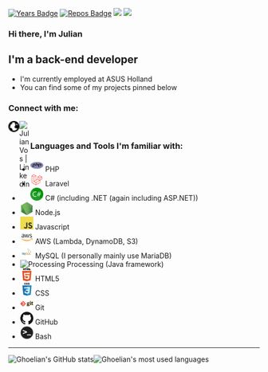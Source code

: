 [![Years Badge](https://badges.pufler.dev/years/Ghoelian)](https://badges.pufler.dev)
[![Repos Badge](https://badges.pufler.dev/repos/Ghoelian)](https://github.com/Ghoelian?tab=repositories)
[![](https://komarev.com/ghpvc/?username=Ghoelian&color=brightgreen)](https://github.com/Ghoelian)
![](https://hit.yhype.halp.im/github/profile?user_id=33285224)

### Hi there, I'm Julian

## I'm a back-end developer
- I'm currently employed at ASUS Holland
- You can find some of my projects pinned below

### Connect with me:

[<img align="left" alt="julianvos.nl" width="22px" src="https://raw.githubusercontent.com/iconic/open-iconic/master/svg/globe.svg" />][website]
[<img align="left" alt="Julian Vos | LinkedIn" width="22px" src="https://cdn.jsdelivr.net/npm/simple-icons@v3/icons/linkedin.svg" />][linkedin]

<br />

### Languages and Tools I'm familiar with:

- <img alt="PHP" width="26px" src="https://raw.githubusercontent.com/github/explore/ccc16358ac4530c6a69b1b80c7223cd2744dea83/topics/php/php.png" /> PHP
- <img alt="Laravel" width="26px" src="https://raw.githubusercontent.com/github/explore/56a826d05cf762b2b50ecbe7d492a839b04f3fbf/topics/laravel/laravel.png" /> Laravel
- <img alt="C#" width="26px" src="https://raw.githubusercontent.com/github/explore/80688e429a7d4ef2fca1e82350fe8e3517d3494d/topics/csharp/csharp.png" /> C# (including .NET (again including ASP.NET))
- <img alt="Node.js" width="26px" src="https://raw.githubusercontent.com/github/explore/80688e429a7d4ef2fca1e82350fe8e3517d3494d/topics/nodejs/nodejs.png" /> Node.js
- <img alt="JavaScript" width="26px" src="https://raw.githubusercontent.com/github/explore/80688e429a7d4ef2fca1e82350fe8e3517d3494d/topics/javascript/javascript.png" /> Javascript
- <img alt="AWS" width="26px" src="https://raw.githubusercontent.com/github/explore/fbceb94436312b6dacde68d122a5b9c7d11f9524/topics/aws/aws.png" /> AWS (Lambda, DynamoDB, S3)
- <img alt="MySQL" width="26px" src="https://raw.githubusercontent.com/github/explore/80688e429a7d4ef2fca1e82350fe8e3517d3494d/topics/mysql/mysql.png" /> MySQL (I personally mainly use MariaDB)
- <img alt="Processing" width="26px" src="https://avatars0.githubusercontent.com/u/1617169?s=200&v=4" /> Processing (Java framework)
- <img alt="HTML5" width="26px" src="https://raw.githubusercontent.com/github/explore/80688e429a7d4ef2fca1e82350fe8e3517d3494d/topics/html/html.png" /> HTML5
- <img alt="CSS3" width="26px" src="https://raw.githubusercontent.com/github/explore/80688e429a7d4ef2fca1e82350fe8e3517d3494d/topics/css/css.png" /> CSS
- <img alt="Git" width="26px" src="https://raw.githubusercontent.com/github/explore/80688e429a7d4ef2fca1e82350fe8e3517d3494d/topics/git/git.png" /> Git
- <img alt="GitHub" width="26px" src="https://raw.githubusercontent.com/github/explore/78df643247d429f6cc873026c0622819ad797942/topics/github/github.png" /> GitHub
- <img alt="Terminal" width="26px" src="https://raw.githubusercontent.com/github/explore/80688e429a7d4ef2fca1e82350fe8e3517d3494d/topics/terminal/terminal.png" /> Bash

---

<img alt="Ghoelian's GitHub stats" height="170" align="left" src="https://github-readme-stats.vercel.app/api?username=Ghoelian&count_private=true&include_all_commits=true&show_icons=true&theme=buefy" />
<img alt="Ghoelian's most used languages" src="https://github-readme-stats.vercel.app/api/top-langs/?username=Ghoelian&layout=compact&theme=buefy" /> <br />

[website]: https://julianvos.nl
[linkedin]: https://www.linkedin.com/in/julian-vos-b09783150/
